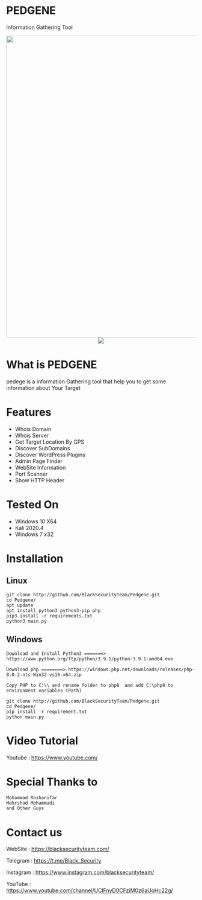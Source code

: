 # PEDGENE
Information Gathering Tool


<img src="https://user-images.githubusercontent.com/79002336/107855002-06b85d80-6e35-11eb-82ec-66781813f9d9.PNG" width="800" height="800">   
<center><img src= "https://camo.githubusercontent.com/91d556a58281283e952a53ce252a15afb1a45f6f4c5ae8694ab11f820615f802/68747470733a2f2f696d672e736869656c64732e696f2f62616467652f507974686f6e2d332d627269676874677265656e2e7376673f7374796c653d706c6173746963"> </center>  
         


# What is PEDGENE
pedege is a information Gathering tool that help you to get some information about Your Target

# Features
- Whois Domain
- Whois Server
- Get Target Location By GPS
- Discover SubDomains
- Discover WordPress Plugins
- Admin Page Finder
- WebSite Information
- Port Scanner
- Show HTTP Header





# Tested On 
- Windows 10 X64
- Kali 2020.4
- Windows 7 x32

# Installation
## Linux
```
git clone http://github.com/BlackSecurityTeam/Pedgene.git
cd Pedgene/
apt update
apt install python3 python3-pip php
pip3 install -r requirements.txt
python3 main.py
```
## Windows
```
Download and Install Python3 =======> https://www.python.org/ftp/python/3.9.1/python-3.9.1-amd64.exe

Download php ========> https://windows.php.net/downloads/releases/php-8.0.2-nts-Win32-vs16-x64.zip

Copy PHP to C:\\ and rename folder to php8  and add C:\php8 to environment variables (Path)

git clone http://github.com/BlackSecurityTeam/Pedgene.git
cd Pedgene/
pip install -r requirement.txt
python main.py
```
# Video Tutorial
Youtube : https://www.youtube.com/
# Special Thanks to

```
Mohammad Roshanifar
Mehrshad Mohammadi
and Other Guys
```

# Contact us


WebSite : https://blacksecurityteam.com/

Telegram : https://t.me/Black_Security

Instagram : https://www.instagram.com/blacksecurityteam/

YouTube : https://www.youtube.com/channel/UClFnyD0CFziM0z6aUoHc22g/

